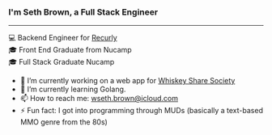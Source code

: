 ### I'm Seth Brown, a Full Stack Engineer
<hr/>

💻 Backend Engineer for [Recurly](https://recurly.com/) <br/>
🎓 Front End Graduate from Nucamp
<br/>
🎓 Full Stack Graduate Nucamp


- 🔭 I’m currently working on a web app for [Whiskey Share Society](https://github.com/wsethbrown/whiskey-share-society)
- 🌱 I’m currently learning Golang.
- 📫 How to reach me: wseth.brown@icloud.com
- ⚡ Fun fact: I got into programming through MUDs (basically a text-based MMO genre from the 80s)

<!--
**wsethbrown/wsethbrown** is a ✨ _special_ ✨ repository because its `README.md` (this file) appears on your GitHub profile.

Here are some ideas to get you started:

- 🔭 I’m currently working on ...
- 🌱 I’m currently learning ...
- 👯 I’m looking to collaborate on ...
- 🤔 I’m looking for help with ...
- 💬 Ask me about ...
- 📫 How to reach me: ...
- 😄 Pronouns: ...
- ⚡ Fun fact: ...
-->
